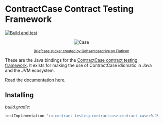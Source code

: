 # ContractCase Contract Testing Framework

[![Build and test](https://github.com/case-contract-testing//java-dsl/actions/workflows/build-and-test.yml/badge.svg?branch=main)](https://github.com/case-contract-testing/java-dsl/actions/workflows/build-and-test.yml)

<span align="center">

![Case](https://github.com/case-contract-testing/contract-case/raw/main/docs/suitcase.png)

<sub>[Briefcase sticker created by Gohsantosadrive on Flaticon](https://www.flaticon.com/free-stickers/law)</sub>

</span>

These are the Java bindings for the [ContractCase contract testing framework](https://case.contract-testing.io/).
It exists for making the use of ContractCase idiomatic in Java and the JVM ecosystem.

Read the [documentation here](https://case.contract-testing.io/docs/intro/).

## Installing

<!-- x-release-please-start-version -->

_build.gradle_:

```groovy
testImplementation "io.contract-testing.contractcase:contract-case:0.19.1"
```

<!-- x-release-please-end -->
